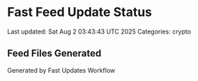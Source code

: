 # Fast Feed Update Status
Last updated: Sat Aug  2 03:43:43 UTC 2025
Categories: crypto

## Feed Files Generated

Generated by Fast Updates Workflow
